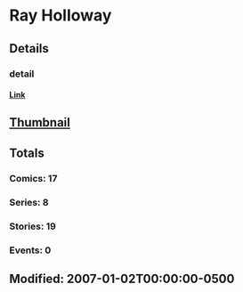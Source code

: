 # Ray  Holloway 
## Details
### detail
#### [Link](http://marvel.com/comics/creators/1544/ray_holloway?utm_campaign=apiRef&utm_source=225578a89fc76f3d20fbffda5d17a88d)
## [Thumbnail](http://i.annihil.us/u/prod/marvel/i/mg/b/40/image_not_available.jpg)
## Totals
### Comics: 17
### Series: 8
### Stories: 19
### Events: 0
## Modified: 2007-01-02T00:00:00-0500